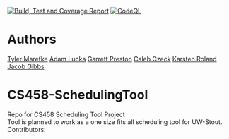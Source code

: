 [![Build, Test and Coverage Report](https://github.com/Kirbitz/CS458-SchedulingTool/actions/workflows/BuildCodeCoverage.yml/badge.svg)](https://github.com/Kirbitz/CS458-SchedulingTool/actions/workflows/BuildCodeCoverage.yml) 
[![CodeQL](https://github.com/Kirbitz/CS458-SchedulingTool/actions/workflows/CodeQLAnalysis.yml/badge.svg)](https://github.com/Kirbitz/CS458-SchedulingTool/actions/workflows/CodeQLAnalysis.yml) <br />

# Authors
[Tyler Marefke](https://github.com/kirbitz)
[Adam Lucka](https://github.com/AdamLucka)
[Garrett Preston](https://github.com/Garrett-Preston)
[Caleb Czeck](https://github.com/Blackkirby72)
[Karsten Roland](https://github.com/KarstenRoland)
[Jacob Gibbs](https://github.com/comessErinaceus)

# CS458-SchedulingTool
Repo for CS458 Scheduling Tool Project <br/>
Tool is planned to work as a one size fits all scheduling tool for UW-Stout.
Contributors:
